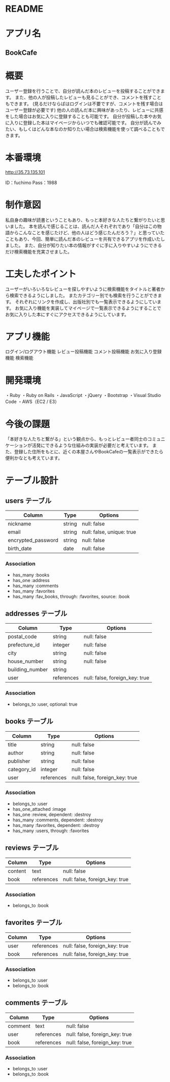 # README

# アプリ名
## BookCafe

# 概要

ユーザー登録を行うことで、自分が読んだ本のレビューを投稿することができます。
また、他の人が投稿したレビューも見ることができ、コメントを残すこともできます。
(見るだけならばはログインは不要ですが、コメントを残す場合はユーザー登録が必要です)
他の人の読んだ本に興味があったり、レビューに共感をした場合はお気に入りに登録することも可能です。
自分が投稿した本やお気に入りに登録した本はマイページからいつでも確認可能です。
自分が読んでみたい、もしくはどんな本なのか知りたい場合は検索機能を使って調べることもできます。

# 本番環境
http://35.73.135.101

ID：fuchimo
Pass：1988

# 制作意図

私自身の趣味が読書ということもあり、もっと本好きな人たちと繋がりたいと思いました。
本を読んで感じることは、読んだ人それぞれであり「自分はこの物語からこんなことを感じたけど、他の人はどう感じたんだろう？」と思っていたこともあり、今回、簡単に読んだ本のレビューを共有できるアプリを作成いたしました。
また、自分が知りたい本の情報がすぐに手に入りやすいようにできるだけ検索機能を充実させました。

# 工夫したポイント
ユーザーがいろいろなレビューを探しやすいように検索機能をタイトルと著者から検索できるようにしました。
またカテゴリー別でも検索を行うことができます。
それぞれにリンクを作成し、出版社別でも一覧表示できるようにしています。
お気に入り機能を実装してマイページで一覧表示できるようにすることでお気に入りした本にすぐにアクセスできるようにしています。

# アプリ機能
ログイン/ログアウト機能
レビュー投稿機能
コメント投稿機能
お気に入り登録機能
検索機能


# 開発環境
・Ruby
・Ruby on Rails 
・JavaScript
・jQuery
・Bootstrap
・Visual Studio Code
・AWS（EC2 / E3）

# 今後の課題
「本好きな人たちと繋がる」という観点から、もっとレビュー者同士のコミュニケーションが活発にできるような仕組みの実装が必要だと考えています。
また、登録した住所をもとに、近くの本屋さんやBookCafeの一覧表示ができたら便利かなとも考えています。


# テーブル設計

## users テーブル

| Column             | Type   | Options                   |
| ------------------ | ------ | ------------------------- |
| nickname           | string | null: false               |
| email              | string | null: false, unique: true |
| encrypted_password | string | null: false               |
| birth_date         | date   | null: false               |

### Association

- has_many :books
- has_one :address
- has_many :comments
- has_many :favorites
- has_many :fav_books, through: :favorites, source: :book

## addresses テーブル

| Column          | Type       | Options                        |
| --------------- | ---------- | ------------------------------ |
| postal_code     | string     | null: false                    |
| prefecture_id   | integer    | null: false                    |
| city            | string     | null: false                    |
| house_number    | string     | null: false                    |
| building_number | string     |                                |
| user            | references | null: false, foreign_key: true |

### Association

- belongs_to :user, optional: true

## books テーブル

| Column      | Type       | Options                        |
| ----------- | ---------- | ------------------------------ |
| title       | string     | null: false                    |
| author      | string     | null: false                    |
| publisher   | string     | null: false                    |
| category_id | integer    | null: false                    |
| user        | references | null: false, foreign_key: true |

### Association

- belongs_to :user
- has_one_attached :image
- has_one :review, dependent: :destroy
- has_many :comments, dependent: :destroy
- has_many :favorites, dependent: :destroy
- has_many :users, through: :favorites

## reviews テーブル

| Column  | Type       | Options                        |
| ------- | ---------- | ------------------------------ |
| content | text       | null: false                    |
| book    | references | null: false, foreign_key: true |

### Association

- belongs_to :book

## favorites テーブル

| Column  | Type       | Options                        |
| ------- | ---------- | ------------------------------ |
| user    | references | null: false, foreign_key: true |
| book    | references | null: false, foreign_key: true |

### Association

- belongs_to :user
- belongs_to :book

## comments テーブル

| Column  | Type       | Options                        |
| ------- | ---------- | ------------------------------ |
| comment | text       | null: false                    |
| user    | references | null: false, foreign_key: true |
| book    | references | null: false, foreign_key: true |

### Association

- belongs_to :user
- belongs_to :book
